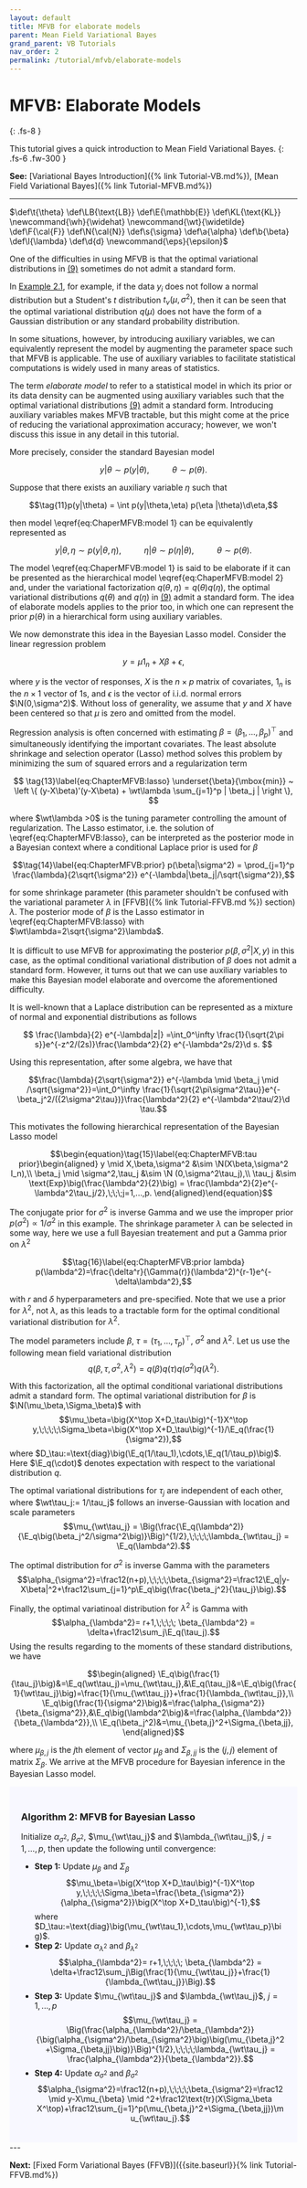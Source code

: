 ```yaml
---
layout: default
title: MFVB for elaborate models
parent: Mean Field Variational Bayes
grand_parent: VB Tutorials
nav_order: 2
permalink: /tutorial/mfvb/elaborate-models
---
```


# **MFVB: Elaborate Models**
{: .fs-8 }

This tutorial gives a quick introduction to Mean Field Variational Bayes. 
{: .fs-6 .fw-300 }

**See:** [Variational Bayes Introduction]({% link Tutorial-VB.md%}), [Mean Field Variational Bayes]({% link Tutorial-MFVB.md%})

---
<!--- Define custom latex syntax -->
$\def\t{\theta}
\def\LB{\text{LB}}
\def\E{\mathbb{E}}
\def\KL{\text{KL}}
\newcommand{\wh}{\widehat}
\newcommand{\wt}{\widetilde}
\def\F{\cal{F}}
\def\N{\cal{N}}
\def\s{\sigma}
\def\a{\alpha}
\def\b{\beta}
\def\l{\lambda}
\def\d{d}
\newcommand{\eps}{\epsilon}$
<!-- End -->
One of the difficulties in using MFVB is that the optimal variational distributions in [(9)](/VBLabDocs/tutorial/example#mjx-eqn-MFVB-9) sometimes do not admit a standard form.

In [Example 2.1](/VBLabDocs/tutorial/example#example2-1), for example, if the data $y_i$ does not follow a normal distribution but a Student's $t$ distribution $t_\nu(\mu,\sigma^2)$,
then it can be seen that the optimal variational distribution $q(\mu)$ does not have the form of a Gaussian distribution or any standard probability distribution.

In some situations, however, by introducing auxiliary variables, we can equivalently represent the model by augmenting the parameter space such that MFVB is applicable.
The use of auxiliary variables to facilitate statistical computations is widely used in many areas of statistics.

The term *elaborate model* to refer to a statistical model  in which its prior or its data density can be augmented using auxiliary variables such that the optimal variational distributions [(9)](/VBLabDocs/tutorial/example#mjx-eqn-MFVB-9) admit a standard form.
Introducing auxiliary variables makes MFVB tractable, but this might come at the price of reducing the variational approximation accuracy; however, we won't discuss this issue in any detail in this tutorial.

More precisely, consider the standard Bayesian model

$$y |\theta\sim p(y |\theta),\;\;\quad\quad \theta\sim p(\theta)\tag{10}\label{eq:ChaperMFVB:model 1}.$$

Suppose that there exists an auxiliary variable $\eta$ such that

$$\tag{11}p(y|\theta) = \int p(y|\theta,\eta) p(\eta |\theta)\d\eta,$$

then model \eqref{eq:ChaperMFVB:model 1} can be equivalently represented as

$$\tag{12}\label{eq:ChaperMFVB:model 2}y|\theta,\eta\sim p(y|\theta,\eta),\;\;\quad\quad \eta|\theta\sim p(\eta|\theta),\;\;\quad\quad
\theta\sim p(\theta).$$

The model \eqref{eq:ChaperMFVB:model 1} is said to be elaborate if it can be presented as 
the hierarchical model \eqref{eq:ChaperMFVB:model 2} and, under the variational factorization $q(\theta,\eta)=q(\theta)q(\eta)$, the optimal variational distributions $q(\theta)$ and $q(\eta)$ in [(9)](/VBLabDocs/tutorial/example#mjx-eqn-MFVB-9) admit a standard form. The idea of elaborate models applies to the prior too, in which one can represent the prior $p(\theta)$ in a hierarchical form using auxiliary variables.

We now demonstrate this idea in the Bayesian Lasso model. Consider the linear regression problem

$$
y =\mu 1_n +X\beta+\epsilon,
$$ 

where $y$ is the vector of responses, $X$ is the $n \times p$ matrix of covariates,
$1_n$ is the $n \times 1$ vector of 1s, and $\epsilon$ is the vector of i.i.d. normal errors $\N(0,\sigma^2)$. Without loss of generality, we assume that $y$ and $X$ have been centered so that $\mu$ is zero and omitted from the model.

Regression analysis is often concerned with estimating $\beta=(\beta_1,...,\beta_p)^\top$ and simultaneously identifying the important covariates.
The least absolute shrinkage and selection operator (Lasso) method solves this problem by minimizing the sum of squared errors and a regularization term

$$
\tag{13}\label{eq:ChapterMFVB:lasso}
\underset{\beta}{\mbox{min}} ~ \left \{ (y-X\beta)'(y-X\beta) + \wt\lambda \sum_{j=1}^p | \beta_j | \right \},
$$

where $\wt\lambda >0$ is the tuning parameter controlling the amount of regularization. 
The Lasso estimator, i.e. the solution of \eqref{eq:ChapterMFVB:lasso}, can be interpreted as the posterior mode in a Bayesian context
where a conditional Laplace prior is used for $\beta$

$$\tag{14}\label{eq:ChapterMFVB:prior}
p(\beta|\sigma^2) = \prod_{j=1}^p \frac{\lambda}{2\sqrt{\sigma^2}} e^{-\lambda|\beta_j|/\sqrt{\sigma^2}},$$

for some shrinkage parameter (this parameter shouldn't be confused with the variational parameter $\lambda$ in [FFVB]({% link Tutorial-FFVB.md %}) section) $\lambda$.
The posterior mode of $\beta$ is the Lasso estimator in \eqref{eq:ChapterMFVB:lasso} with $\wt\lambda=2\sqrt{\sigma^2}\lambda$.

It is difficult to use MFVB for approximating the posterior $p(\beta,\sigma^2|X,y)$ in this case,
as the optimal conditional variational distribution of $\beta$ does not admit a standard form.
However, it turns out that we can use auxiliary variables to make this Bayesian model elaborate and overcome the aforementioned difficulty.

It is well-known that a Laplace distribution can be represented as a mixture of normal and exponential distributions as follows

$$
\frac{\lambda}{2} e^{-\lambda|z|}
=\int_0^\infty \frac{1}{\sqrt{2\pi s}}e^{-z^2/(2s)}\frac{\lambda^2}{2}
e^{-\lambda^2s/2}\d s.
$$

Using this representation, after some algebra, we have that

$$\frac{\lambda}{2\sqrt{\sigma^2}} e^{-\lambda \mid \beta_j \mid /\sqrt{\sigma^2}}=\int_0^\infty \frac{1}{\sqrt{2\pi\sigma^2\tau}}e^{-\beta_j^2/({2\sigma^2\tau})}\frac{\lambda^2}{2}
e^{-\lambda^2\tau/2}\d \tau.$$

This motivates the following hierarchical representation of the Bayesian Lasso model

$$\begin{equation}\tag{15}\label{eq:ChapterMFVB:tau prior}\begin{aligned}
y \mid X,\beta,\sigma^2 &\sim  \N(X\beta,\sigma^2 I_n),\\
\beta_j \mid \sigma^2,\tau_j &\sim  \N (0,\sigma^2\tau_j),\\
\tau_j &\sim  \text{Exp}\big(\frac{\lambda^2}{2}\big) = \frac{\lambda^2}{2}e^{-\lambda^2\tau_j/2},\;\;\;j=1,...,p.
\end{aligned}\end{equation}$$

The conjugate prior for $\sigma^2$ is inverse Gamma and we use the improper prior $p(\sigma^2)\propto 1/\sigma^2$ in this example.
The shrinkage parameter $\lambda$ can be selected in some way, here we use a full Bayesian treatement and put a Gamma prior on $\lambda^2$

$$\tag{16}\label{eq:ChapterMFVB:prior lambda}
p(\lambda^2)=\frac{\delta^r}{\Gamma(r)}(\lambda^2)^{r-1}e^{-\delta\lambda^2},$$

with $r$ and $\delta$ hyperparameters and pre-specified.
Note that we use a prior for $\lambda^2$, not $\lambda$, as this leads to a tractable form for the optimal conditional variational distribution for $\lambda^2$.

The model parameters include $\beta$, $\tau=(\tau_1,...,\tau_p)^\top$, $\sigma^2$ and $\lambda^2$.
Let us use the following mean field variational distribution
$$q(\beta,\tau,\sigma^2,\lambda^2)=q(\beta)q(\tau)q(\sigma^2)q(\lambda^2).$$

With this factorization, all the optimal conditional variational distributions admit a standard form.
The optimal variational distribution for $\beta$ is $\N(\mu_\beta,\Sigma_\beta)$ with
$$\mu_\beta=\big(X^\top X+D_\tau\big)^{-1}X^\top y,\;\;\;\;\Sigma_\beta=\big(X^\top X+D_\tau\big)^{-1}/\E_q(\frac{1}{\sigma^2}),$$
where $D_\tau:=\text{diag}\big(\E_q(1/\tau_1),\cdots,\E_q(1/\tau_p)\big)$. Here $\E_q(\cdot)$ denotes expectation with respect to the variational distribution $q$.

The optimal variational distributions for $\tau_j$ are independent of each other,
where $\wt\tau_j:= 1/\tau_j$ follows an inverse-Gaussian with location and scale parameters
$$\mu_{\wt\tau_j} = \Big(\frac{\E_q(\lambda^2)}{\E_q\big(\beta_j^2/\sigma^2\big)}\Big)^{1/2},\;\;\;\;\lambda_{\wt\tau_j} = \E_q(\lambda^2).$$

The optimal distribution for $\sigma^2$ is inverse Gamma with the parameters
$$\alpha_{\sigma^2}=\frac12(n+p),\;\;\;\;\beta_{\sigma^2}=\frac12\E_q|y-X\beta|^2+\frac12\sum_{j=1}^p\E_q\big(\frac{\beta_j^2}{\tau_j}\big).$$

Finally, the optimal variatinoal distribution for $\lambda^2$ is Gamma with
$$\alpha_{\lambda^2}= r+1,\;\;\;\; \beta_{\lambda^2} = \delta+\frac12\sum_j\E_q(\tau_j).$$
Using the results regarding to the moments of these standard distributions, we have

$$\begin{aligned}
\E_q\big(\frac{1}{\tau_j}\big)&=\E_q(\wt\tau_j)=\mu_{\wt\tau_j},&\E_q(\tau_j)&=\E_q\big(\frac{1}{\wt\tau_j}\big)=\frac{1}{\mu_{\wt\tau_j}}+\frac{1}{\lambda_{\wt\tau_j}},\\
\E_q\big(\frac{1}{\sigma^2}\big)&=\frac{\alpha_{\sigma^2}}{\beta_{\sigma^2}},&\E_q\big(\lambda^2\big)&=\frac{\alpha_{\lambda^2}}{\beta_{\lambda^2}},\\
\E_q(\beta_j^2)&=\mu_{\beta,j}^2+\Sigma_{\beta,jj},
\end{aligned}$$

where $\mu_{\beta,j}$ is the $j$th element of vector $\mu_{\beta}$ and $\Sigma_{\beta,jj}$ is the $(j,j)$ element of matrix $\Sigma_{\beta}$.
We arrive at the MFVB procedure for Bayesian inference in the Bayesian Lasso model.
<br>
<div class="code-example" markdown="1" style="background-color:GhostWhite;padding:20px;">

### Algorithm 2: MFVB for Bayesian Lasso
Initialize $\alpha_{\sigma^2}$, $\beta_{\sigma^2}$, $\mu_{\wt\tau_j}$ and $\lambda_{\wt\tau_j}$, $j=1,...,p$, then update the following until convergence:
- **Step 1:** Update $\mu_\beta$ and $\Sigma_\beta$
$$\mu_\beta=\big(X^\top X+D_\tau\big)^{-1}X^\top y,\;\;\;\;\Sigma_\beta=\frac{\beta_{\sigma^2}}{\alpha_{\sigma^2}}\big(X^\top X+D_\tau\big)^{-1},$$
where $D_\tau:=\text{diag}\big(\mu_{\wt\tau_1},\cdots,\mu_{\wt\tau_p}\big)$. 
- **Step 2:** Update $\alpha_{\lambda^2}$ and $\beta_{\lambda^2}$ 
$$\alpha_{\lambda^2}= r+1,\;\;\;\; \beta_{\lambda^2} = \delta+\frac12\sum_j\Big(\frac{1}{\mu_{\wt\tau_j}}+\frac{1}{\lambda_{\wt\tau_j}}\Big).$$
- **Step 3:** Update $\mu_{\wt\tau_j}$ and $\lambda_{\wt\tau_j}$, $j=1,...,p$
$$\mu_{\wt\tau_j} = \Big(\frac{\alpha_{\lambda^2}/\beta_{\lambda^2}}{\big(\alpha_{\sigma^2}/\beta_{\sigma^2}\big)\big(\mu_{\beta,j}^2+\Sigma_{\beta,jj}\big)}\Big)^{1/2},\;\;\;\;\lambda_{\wt\tau_j} = \frac{\alpha_{\lambda^2}}{\beta_{\lambda^2}}.$$
- **Step 4:** Update $\alpha_{\sigma^2}$ and $\beta_{\sigma^2}$
$$\alpha_{\sigma^2}=\frac12(n+p),\;\;\;\;\beta_{\sigma^2}=\frac12 \mid y-X\mu_{\beta} \mid ^2+\frac12\text{tr}(X\Sigma_\beta X^\top)+\frac12\sum_{j=1}^p(\mu_{\beta,j}^2+\Sigma_{\beta,jj})\mu_{\wt\tau_j}.$$

</div>
---

**Next:** [Fixed Form Variational Bayes (FFVB)]({{site.baseurl}}{% link Tutorial-FFVB.md%})